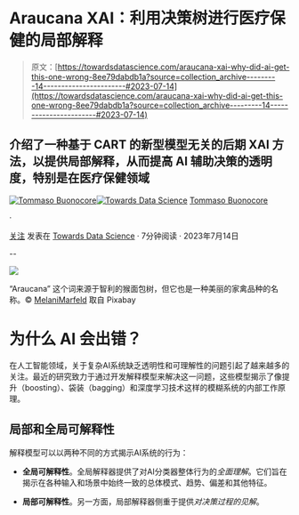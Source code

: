 # Araucana XAI：利用决策树进行医疗保健的局部解释

> 原文：[https://towardsdatascience.com/araucana-xai-why-did-ai-get-this-one-wrong-8ee79dabdb1a?source=collection_archive---------14-----------------------#2023-07-14](https://towardsdatascience.com/araucana-xai-why-did-ai-get-this-one-wrong-8ee79dabdb1a?source=collection_archive---------14-----------------------#2023-07-14)

## 介绍了一种基于 CART 的新型模型无关的后期 XAI 方法，以提供局部解释，从而提高 AI 辅助决策的透明度，特别是在医疗保健领域

[](https://medium.com/@detsutut?source=post_page-----8ee79dabdb1a--------------------------------)[![Tommaso Buonocore](../Images/c842f7d670434ba2315c63adf6fc385f.png)](https://medium.com/@detsutut?source=post_page-----8ee79dabdb1a--------------------------------)[](https://towardsdatascience.com/?source=post_page-----8ee79dabdb1a--------------------------------)[![Towards Data Science](../Images/a6ff2676ffcc0c7aad8aaf1d79379785.png)](https://towardsdatascience.com/?source=post_page-----8ee79dabdb1a--------------------------------) [Tommaso Buonocore](https://medium.com/@detsutut?source=post_page-----8ee79dabdb1a--------------------------------)

·

[关注](https://medium.com/m/signin?actionUrl=https%3A%2F%2Fmedium.com%2F_%2Fsubscribe%2Fuser%2F5c63ef55f821&operation=register&redirect=https%3A%2F%2Ftowardsdatascience.com%2Faraucana-xai-why-did-ai-get-this-one-wrong-8ee79dabdb1a&user=Tommaso+Buonocore&userId=5c63ef55f821&source=post_page-5c63ef55f821----8ee79dabdb1a---------------------post_header-----------) 发表在 [Towards Data Science](https://towardsdatascience.com/?source=post_page-----8ee79dabdb1a--------------------------------) · 7分钟阅读 · 2023年7月14日[](https://medium.com/m/signin?actionUrl=https%3A%2F%2Fmedium.com%2F_%2Fvote%2Ftowards-data-science%2F8ee79dabdb1a&operation=register&redirect=https%3A%2F%2Ftowardsdatascience.com%2Faraucana-xai-why-did-ai-get-this-one-wrong-8ee79dabdb1a&user=Tommaso+Buonocore&userId=5c63ef55f821&source=-----8ee79dabdb1a---------------------clap_footer-----------)

--

[](https://medium.com/m/signin?actionUrl=https%3A%2F%2Fmedium.com%2F_%2Fbookmark%2Fp%2F8ee79dabdb1a&operation=register&redirect=https%3A%2F%2Ftowardsdatascience.com%2Faraucana-xai-why-did-ai-get-this-one-wrong-8ee79dabdb1a&source=-----8ee79dabdb1a---------------------bookmark_footer-----------)![](../Images/22aec8c9f8f98b143838f8990ff864f5.png)

“Araucana” 这个词来源于智利的猴面包树，但它也是一种美丽的家禽品种的名称。© [MelaniMarfeld](https://pixabay.com/photos/araucana-hen-chicken-poultry-4097906/) 取自 Pixabay

# 为什么 AI 会出错？

在人工智能领域，关于复杂AI系统缺乏透明性和可理解性的问题引起了越来越多的关注。最近的研究致力于通过开发解释模型来解决这一问题，这些模型揭示了像提升（boosting）、袋装（bagging）和深度学习技术这样的模糊系统的内部工作原理。

## 局部和全局可解释性

解释模型可以以两种不同的方式揭示AI系统的行为：

+   **全局可解释性**。全局解释器提供了对AI分类器整体行为的*全面理解*。它们旨在揭示在各种输入和场景中始终一致的总体模式、趋势、偏差和其他特征。

+   **局部可解释性**。另一方面，局部解释器侧重于提供*对决策过程的见解*。
